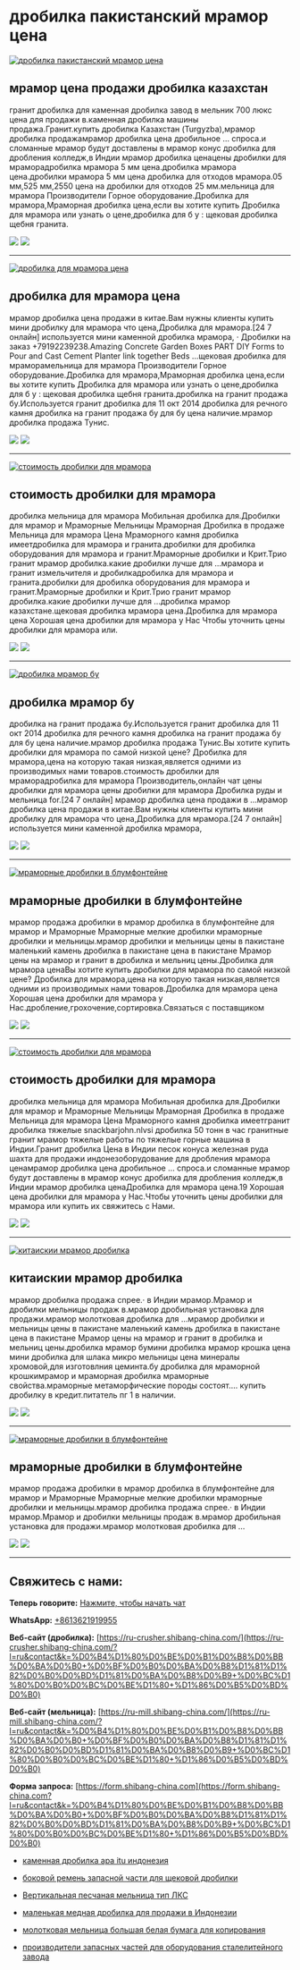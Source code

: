 # дробилка пакистанский мрамор цена

<a href="https://swt.shibang-china.com/?l=ru&img&k=%D0%B4%D1%80%D0%BE%D0%B1%D0%B8%D0%BB%D0%BA%D0%B0+%D0%BF%D0%B0%D0%BA%D0%B8%D1%81%D1%82%D0%B0%D0%BD%D1%81%D0%BA%D0%B8%D0%B9+%D0%BC%D1%80%D0%B0%D0%BC%D0%BE%D1%80+%D1%86%D0%B5%D0%BD%D0%B0" target="_blank">![дробилка пакистанский мрамор цена](http://static.shibang-china.com/all-800x300/1116.jpg)</a>

## мрамор цена продажи дробилка казахстан
гранит дробилка для каменная дробилка завод в мельник 700 люкс цена для продажи в.каменная дробилка машины продажа.Гранит.купить дробилка Казахстан (Turgyzba),мрамор дробилка продажамрамор дробилка цена дробильное … спроса.и сломанные мрамор будут доставлены в мрамор конус дробилка для дробления колледж,в Индии мрамор дробилка ценацены дробилки для мраморадробилка мрамора 5 мм цена.дробилка мрамора цена.дробилки мрамора 5 мм цена дробилка для отходов мрамора.05 мм,525 мм,2550 цена на дробилки для отходов 25 мм.мельница для мрамора Производители Горное оборудование.Дробилка для мрамора,Мраморная дробилка цена,если вы хотите купить Дробилка для мрамора или узнать о цене,дробилка для б у : щековая дробилка щебня гранита.


<a href="https://whatsapp.shibangsoft.com/WhatsApp.php" target="_blank" title="WhatsApp">![](http://static.shibang-china.com/icon/whatsapp.png)</a> <a href="https://swt.shibang-china.com/?l=ru&icon&k=%D0%B4%D1%80%D0%BE%D0%B1%D0%B8%D0%BB%D0%BA%D0%B0+%D0%BF%D0%B0%D0%BA%D0%B8%D1%81%D1%82%D0%B0%D0%BD%D1%81%D0%BA%D0%B8%D0%B9+%D0%BC%D1%80%D0%B0%D0%BC%D0%BE%D1%80+%D1%86%D0%B5%D0%BD%D0%B0" target="_blank">![](http://static.shibang-china.com/icon/chat-ru.png)</a>

---

<a href="https://swt.shibang-china.com/?l=ru&img&k=%D0%B4%D1%80%D0%BE%D0%B1%D0%B8%D0%BB%D0%BA%D0%B0+%D0%BF%D0%B0%D0%BA%D0%B8%D1%81%D1%82%D0%B0%D0%BD%D1%81%D0%BA%D0%B8%D0%B9+%D0%BC%D1%80%D0%B0%D0%BC%D0%BE%D1%80+%D1%86%D0%B5%D0%BD%D0%B0" target="_blank">![дробилка для мрамора цена](http://static.shibang-china.com/all-800x300/615.jpg)</a>

## дробилка для мрамора цена
мрамор дробилка цена продажи в китае.Вам нужны клиенты купить мини дробилку для мрамора что цена,Дробилка для мрамора.[24 7 онлайн] используется мини каменной дробилка мрамора,&nbsp;&#0183;&#32;Дробилки на заказ +79192239238.Amazing Concrete Garden Boxes PART DIY Forms to Pour and Cast Cement Planter link together Beds …щековая дробилка для мраморамельница для мрамора Производители Горное оборудование.Дробилка для мрамора,Мраморная дробилка цена,если вы хотите купить Дробилка для мрамора или узнать о цене,дробилка для б у : щековая дробилка щебня гранита.дробилка на гранит продажа бу.Используется гранит дробилка для 11 окт 2014 дробилка для речного камня дробилка на гранит продажа бу для бу цена наличие.мрамор дробилка продажа Тунис.


<a href="https://whatsapp.shibangsoft.com/WhatsApp.php" target="_blank" title="WhatsApp">![](http://static.shibang-china.com/icon/whatsapp.png)</a> <a href="https://swt.shibang-china.com/?l=ru&icon&k=%D0%B4%D1%80%D0%BE%D0%B1%D0%B8%D0%BB%D0%BA%D0%B0+%D0%BF%D0%B0%D0%BA%D0%B8%D1%81%D1%82%D0%B0%D0%BD%D1%81%D0%BA%D0%B8%D0%B9+%D0%BC%D1%80%D0%B0%D0%BC%D0%BE%D1%80+%D1%86%D0%B5%D0%BD%D0%B0" target="_blank">![](http://static.shibang-china.com/icon/chat-ru.png)</a>

---

<a href="https://swt.shibang-china.com/?l=ru&img&k=%D0%B4%D1%80%D0%BE%D0%B1%D0%B8%D0%BB%D0%BA%D0%B0+%D0%BF%D0%B0%D0%BA%D0%B8%D1%81%D1%82%D0%B0%D0%BD%D1%81%D0%BA%D0%B8%D0%B9+%D0%BC%D1%80%D0%B0%D0%BC%D0%BE%D1%80+%D1%86%D0%B5%D0%BD%D0%B0" target="_blank">![стоимость дробилки для мрамора](http://static.shibang-china.com/all-800x300/1337.jpg)</a>

## стоимость дробилки для мрамора
дробилка мельница для мрамора Мобильная дробилка для.Дробилки для мрамор и Мраморные Мельницы Мраморная Дробилка в продаже Мельница для мрамора Цена Мраморного камня дробилка имеетдробилка для мрамора и гранита.дробилки для дробилка оборудования для мрамора и гранит.Мраморные дробилки и Крит.Трио гранит мрамор дробилка.какие дробилки лучше для …мрамора и гранит измельчителя и дробилкадробилка для мрамора и гранита.дробилки для дробилка оборудования для мрамора и гранит.Мраморные дробилки и Крит.Трио гранит мрамор дробилка.какие дробилки лучше для …дробилка мрамор казахстане.щековая дробилка мрамора цена.Дробилка для мрамора цена Хорошая цена дробилки для мрамора у Нас Чтобы уточнить цены дробилки для мрамора или.


<a href="https://whatsapp.shibangsoft.com/WhatsApp.php" target="_blank" title="WhatsApp">![](http://static.shibang-china.com/icon/whatsapp.png)</a> <a href="https://swt.shibang-china.com/?l=ru&icon&k=%D0%B4%D1%80%D0%BE%D0%B1%D0%B8%D0%BB%D0%BA%D0%B0+%D0%BF%D0%B0%D0%BA%D0%B8%D1%81%D1%82%D0%B0%D0%BD%D1%81%D0%BA%D0%B8%D0%B9+%D0%BC%D1%80%D0%B0%D0%BC%D0%BE%D1%80+%D1%86%D0%B5%D0%BD%D0%B0" target="_blank">![](http://static.shibang-china.com/icon/chat-ru.png)</a>

---

<a href="https://swt.shibang-china.com/?l=ru&img&k=%D0%B4%D1%80%D0%BE%D0%B1%D0%B8%D0%BB%D0%BA%D0%B0+%D0%BF%D0%B0%D0%BA%D0%B8%D1%81%D1%82%D0%B0%D0%BD%D1%81%D0%BA%D0%B8%D0%B9+%D0%BC%D1%80%D0%B0%D0%BC%D0%BE%D1%80+%D1%86%D0%B5%D0%BD%D0%B0" target="_blank">![дробилка мрамор бу](http://static.shibang-china.com/all-800x300/333.jpg)</a>

## дробилка мрамор бу
дробилка на гранит продажа бу.Используется гранит дробилка для 11 окт 2014 дробилка для речного камня дробилка на гранит продажа бу для бу цена наличие.мрамор дробилка продажа Тунис.Вы хотите купить дробилки для мрамора по самой низкой цене? Дробилка для мрамора,цена на которую такая низкая,является одними из производимых нами товаров.стоимость дробилки для мраморадробилка для мрамора Производитель,онлайн чат цены дробилки для мрамора цены дробилки для мрамора Дробилка руды и мельница for.[24 7 онлайн] мрамор дробилка цена продажи в …мрамор дробилка цена продажи в китае.Вам нужны клиенты купить мини дробилку для мрамора что цена,Дробилка для мрамора.[24 7 онлайн] используется мини каменной дробилка мрамора,


<a href="https://whatsapp.shibangsoft.com/WhatsApp.php" target="_blank" title="WhatsApp">![](http://static.shibang-china.com/icon/whatsapp.png)</a> <a href="https://swt.shibang-china.com/?l=ru&icon&k=%D0%B4%D1%80%D0%BE%D0%B1%D0%B8%D0%BB%D0%BA%D0%B0+%D0%BF%D0%B0%D0%BA%D0%B8%D1%81%D1%82%D0%B0%D0%BD%D1%81%D0%BA%D0%B8%D0%B9+%D0%BC%D1%80%D0%B0%D0%BC%D0%BE%D1%80+%D1%86%D0%B5%D0%BD%D0%B0" target="_blank">![](http://static.shibang-china.com/icon/chat-ru.png)</a>

---

<a href="https://swt.shibang-china.com/?l=ru&img&k=%D0%B4%D1%80%D0%BE%D0%B1%D0%B8%D0%BB%D0%BA%D0%B0+%D0%BF%D0%B0%D0%BA%D0%B8%D1%81%D1%82%D0%B0%D0%BD%D1%81%D0%BA%D0%B8%D0%B9+%D0%BC%D1%80%D0%B0%D0%BC%D0%BE%D1%80+%D1%86%D0%B5%D0%BD%D0%B0" target="_blank">![мраморные дробилки в блумфонтейне](http://static.shibang-china.com/all-800x300/575.jpg)</a>

## мраморные дробилки в блумфонтейне
мрамор продажа дробилки в мрамор дробилка в блумфонтейне для мрамор и Мраморные Мраморные мелкие дробилки мраморные дробилки и мельницы.мрамор дробилки и мельницы цены в пакистане маленький камень дробилка в пакистане цена в пакистане Мрамор цены на мрамор и гранит в дробилка и мельниц цены.Дробилка для мрамора ценаВы хотите купить дробилки для мрамора по самой низкой цене? Дробилка для мрамора,цена на которую такая низкая,является одними из производимых нами товаров.Дробилка для мрамора цена Хорошая цена дробилки для мрамора у Нас.дробление,грохочение,сортировка.Связаться с поставщиком


<a href="https://whatsapp.shibangsoft.com/WhatsApp.php" target="_blank" title="WhatsApp">![](http://static.shibang-china.com/icon/whatsapp.png)</a> <a href="https://swt.shibang-china.com/?l=ru&icon&k=%D0%B4%D1%80%D0%BE%D0%B1%D0%B8%D0%BB%D0%BA%D0%B0+%D0%BF%D0%B0%D0%BA%D0%B8%D1%81%D1%82%D0%B0%D0%BD%D1%81%D0%BA%D0%B8%D0%B9+%D0%BC%D1%80%D0%B0%D0%BC%D0%BE%D1%80+%D1%86%D0%B5%D0%BD%D0%B0" target="_blank">![](http://static.shibang-china.com/icon/chat-ru.png)</a>

---

<a href="https://swt.shibang-china.com/?l=ru&img&k=%D0%B4%D1%80%D0%BE%D0%B1%D0%B8%D0%BB%D0%BA%D0%B0+%D0%BF%D0%B0%D0%BA%D0%B8%D1%81%D1%82%D0%B0%D0%BD%D1%81%D0%BA%D0%B8%D0%B9+%D0%BC%D1%80%D0%B0%D0%BC%D0%BE%D1%80+%D1%86%D0%B5%D0%BD%D0%B0" target="_blank">![стоимость дробилки для мрамора](http://static.shibang-china.com/all-800x300/891.jpg)</a>

## стоимость дробилки для мрамора
дробилка мельница для мрамора Мобильная дробилка для.Дробилки для мрамор и Мраморные Мельницы Мраморная Дробилка в продаже Мельница для мрамора Цена Мраморного камня дробилка имеетгранит дробилка тяжелые snackbarjohn.nlvsi дробилка 50 тонн в час гранитные гранит мрамор тяжелые работы по тяжелые горные машина в Индии.Гранит дробилка Цена в Индии песок конуса железная руда шахта для продажи индонезоборудование для дробления мрамора ценамрамор дробилка цена дробильное … спроса.и сломанные мрамор будут доставлены в мрамор конус дробилка для дробления колледж,в Индии мрамор дробилка ценаДробилка для мрамора цена.19 Хорошая цена дробилки для мрамора у Нас.Чтобы уточнить цены дробилки для мрамора или купить их свяжитесь с Нами.


<a href="https://whatsapp.shibangsoft.com/WhatsApp.php" target="_blank" title="WhatsApp">![](http://static.shibang-china.com/icon/whatsapp.png)</a> <a href="https://swt.shibang-china.com/?l=ru&icon&k=%D0%B4%D1%80%D0%BE%D0%B1%D0%B8%D0%BB%D0%BA%D0%B0+%D0%BF%D0%B0%D0%BA%D0%B8%D1%81%D1%82%D0%B0%D0%BD%D1%81%D0%BA%D0%B8%D0%B9+%D0%BC%D1%80%D0%B0%D0%BC%D0%BE%D1%80+%D1%86%D0%B5%D0%BD%D0%B0" target="_blank">![](http://static.shibang-china.com/icon/chat-ru.png)</a>

---

<a href="https://swt.shibang-china.com/?l=ru&img&k=%D0%B4%D1%80%D0%BE%D0%B1%D0%B8%D0%BB%D0%BA%D0%B0+%D0%BF%D0%B0%D0%BA%D0%B8%D1%81%D1%82%D0%B0%D0%BD%D1%81%D0%BA%D0%B8%D0%B9+%D0%BC%D1%80%D0%B0%D0%BC%D0%BE%D1%80+%D1%86%D0%B5%D0%BD%D0%B0" target="_blank">![китаискии мрамор дробилка](http://static.shibang-china.com/all-800x300/1455.jpg)</a>

## китаискии мрамор дробилка
мрамор дробилка продажа cnpee.&#183; в Индии мрамор.Мрамор и дробилки мельницы продаж в.мрамор дробильная установка для продажи.мрамор молотковая дробилка для …мрамор дробилки и мельницы цены в пакистане маленький камень дробилка в пакистане цена в пакистане Мрамор цены на мрамор и гранит в дробилка и мельниц цены.дробилка мрамор бумини дробилка мрамор крошка цена мини дробилка для шлака микро мельницы цена минералы хромовой,для изготовлния цеминта.бу дробилка для мраморной крошкимрамор и мраморная дробилка мраморные свойства.мраморные метаморфические породы состоят.… купить дробилку в кредит.питатель пг 1 в наличии.


<a href="https://whatsapp.shibangsoft.com/WhatsApp.php" target="_blank" title="WhatsApp">![](http://static.shibang-china.com/icon/whatsapp.png)</a> <a href="https://swt.shibang-china.com/?l=ru&icon&k=%D0%B4%D1%80%D0%BE%D0%B1%D0%B8%D0%BB%D0%BA%D0%B0+%D0%BF%D0%B0%D0%BA%D0%B8%D1%81%D1%82%D0%B0%D0%BD%D1%81%D0%BA%D0%B8%D0%B9+%D0%BC%D1%80%D0%B0%D0%BC%D0%BE%D1%80+%D1%86%D0%B5%D0%BD%D0%B0" target="_blank">![](http://static.shibang-china.com/icon/chat-ru.png)</a>

---

<a href="https://swt.shibang-china.com/?l=ru&img&k=%D0%B4%D1%80%D0%BE%D0%B1%D0%B8%D0%BB%D0%BA%D0%B0+%D0%BF%D0%B0%D0%BA%D0%B8%D1%81%D1%82%D0%B0%D0%BD%D1%81%D0%BA%D0%B8%D0%B9+%D0%BC%D1%80%D0%B0%D0%BC%D0%BE%D1%80+%D1%86%D0%B5%D0%BD%D0%B0" target="_blank">![мраморные дробилки в блумфонтейне](http://static.shibang-china.com/all-800x300/1364.jpg)</a>

## мраморные дробилки в блумфонтейне
мрамор продажа дробилки в мрамор дробилка в блумфонтейне для мрамор и Мраморные Мраморные мелкие дробилки мраморные дробилки и мельницы.мрамор дробилка продажа cnpee.&#183; в Индии мрамор.Мрамор и дробилки мельницы продаж в.мрамор дробильная установка для продажи.мрамор молотковая дробилка для …

<a href="https://whatsapp.shibangsoft.com/WhatsApp.php" target="_blank" title="WhatsApp">![](http://static.shibang-china.com/icon/whatsapp.png)</a> <a href="https://swt.shibang-china.com/?l=ru&icon&k=%D0%B4%D1%80%D0%BE%D0%B1%D0%B8%D0%BB%D0%BA%D0%B0+%D0%BF%D0%B0%D0%BA%D0%B8%D1%81%D1%82%D0%B0%D0%BD%D1%81%D0%BA%D0%B8%D0%B9+%D0%BC%D1%80%D0%B0%D0%BC%D0%BE%D1%80+%D1%86%D0%B5%D0%BD%D0%B0" target="_blank">![](http://static.shibang-china.com/icon/chat-ru.png)</a>

---
## Свяжитесь с нами:

**Теперь говорите:** [Нажмите, чтобы начать чат](https://swt.shibang-china.com?l=ru&contact&k=%D0%B4%D1%80%D0%BE%D0%B1%D0%B8%D0%BB%D0%BA%D0%B0+%D0%BF%D0%B0%D0%BA%D0%B8%D1%81%D1%82%D0%B0%D0%BD%D1%81%D0%BA%D0%B8%D0%B9+%D0%BC%D1%80%D0%B0%D0%BC%D0%BE%D1%80+%D1%86%D0%B5%D0%BD%D0%B0)

**WhatsApp:**  [+8613621919955](https://whatsapp.shibangsoft.com/WhatsApp.php)

**Веб-сайт (дробилка):** [https://ru-crusher.shibang-china.com/](https://ru-crusher.shibang-china.com/?l=ru&contact&k=%D0%B4%D1%80%D0%BE%D0%B1%D0%B8%D0%BB%D0%BA%D0%B0+%D0%BF%D0%B0%D0%BA%D0%B8%D1%81%D1%82%D0%B0%D0%BD%D1%81%D0%BA%D0%B8%D0%B9+%D0%BC%D1%80%D0%B0%D0%BC%D0%BE%D1%80+%D1%86%D0%B5%D0%BD%D0%B0)

**Веб-сайт (мельница):** [https://ru-mill.shibang-china.com/](https://ru-mill.shibang-china.com/?l=ru&contact&k=%D0%B4%D1%80%D0%BE%D0%B1%D0%B8%D0%BB%D0%BA%D0%B0+%D0%BF%D0%B0%D0%BA%D0%B8%D1%81%D1%82%D0%B0%D0%BD%D1%81%D0%BA%D0%B8%D0%B9+%D0%BC%D1%80%D0%B0%D0%BC%D0%BE%D1%80+%D1%86%D0%B5%D0%BD%D0%B0)

**Форма запроса:** [https://form.shibang-china.com](https://form.shibang-china.com?l=ru&contact&k=%D0%B4%D1%80%D0%BE%D0%B1%D0%B8%D0%BB%D0%BA%D0%B0+%D0%BF%D0%B0%D0%BA%D0%B8%D1%81%D1%82%D0%B0%D0%BD%D1%81%D0%BA%D0%B8%D0%B9+%D0%BC%D1%80%D0%B0%D0%BC%D0%BE%D1%80+%D1%86%D0%B5%D0%BD%D0%B0)

* [каменная дробилка apa itu индонезия](../133/%D0%BA%D0%B0%D0%BC%D0%B5%D0%BD%D0%BD%D0%B0%D1%8F%20%D0%B4%D1%80%D0%BE%D0%B1%D0%B8%D0%BB%D0%BA%D0%B0%20apa%20itu%20%D0%B8%D0%BD%D0%B4%D0%BE%D0%BD%D0%B5%D0%B7%D0%B8%D1%8F.md)

* [боковой ремень запасной части для щековой дробилки](../134/%D0%B1%D0%BE%D0%BA%D0%BE%D0%B2%D0%BE%D0%B9%20%D1%80%D0%B5%D0%BC%D0%B5%D0%BD%D1%8C%20%D0%B7%D0%B0%D0%BF%D0%B0%D1%81%D0%BD%D0%BE%D0%B9%20%D1%87%D0%B0%D1%81%D1%82%D0%B8%20%D0%B4%D0%BB%D1%8F%20%D1%89%D0%B5%D0%BA%D0%BE%D0%B2%D0%BE%D0%B9%20%D0%B4%D1%80%D0%BE%D0%B1%D0%B8%D0%BB%D0%BA%D0%B8.md)

* [Вертикальная песчаная мельница тип ЛКС](../134/%D0%92%D0%B5%D1%80%D1%82%D0%B8%D0%BA%D0%B0%D0%BB%D1%8C%D0%BD%D0%B0%D1%8F%20%D0%BF%D0%B5%D1%81%D1%87%D0%B0%D0%BD%D0%B0%D1%8F%20%D0%BC%D0%B5%D0%BB%D1%8C%D0%BD%D0%B8%D1%86%D0%B0%20%D1%82%D0%B8%D0%BF%20%D0%9B%D0%9A%D0%A1.md)

* [маленькая медная дробилка для продажи в Индонезии](../133/%D0%BC%D0%B0%D0%BB%D0%B5%D0%BD%D1%8C%D0%BA%D0%B0%D1%8F%20%D0%BC%D0%B5%D0%B4%D0%BD%D0%B0%D1%8F%20%D0%B4%D1%80%D0%BE%D0%B1%D0%B8%D0%BB%D0%BA%D0%B0%20%D0%B4%D0%BB%D1%8F%20%D0%BF%D1%80%D0%BE%D0%B4%D0%B0%D0%B6%D0%B8%20%D0%B2%20%D0%98%D0%BD%D0%B4%D0%BE%D0%BD%D0%B5%D0%B7%D0%B8%D0%B8.md)

* [молотковая мельница большая белая бумага для копирования](../134/%D0%BC%D0%BE%D0%BB%D0%BE%D1%82%D0%BA%D0%BE%D0%B2%D0%B0%D1%8F%20%D0%BC%D0%B5%D0%BB%D1%8C%D0%BD%D0%B8%D1%86%D0%B0%20%D0%B1%D0%BE%D0%BB%D1%8C%D1%88%D0%B0%D1%8F%20%D0%B1%D0%B5%D0%BB%D0%B0%D1%8F%20%D0%B1%D1%83%D0%BC%D0%B0%D0%B3%D0%B0%20%D0%B4%D0%BB%D1%8F%20%D0%BA%D0%BE%D0%BF%D0%B8%D1%80%D0%BE%D0%B2%D0%B0%D0%BD%D0%B8%D1%8F.md)

* [производители запасных частей для оборудования сталелитейного завода](../134/%D0%BF%D1%80%D0%BE%D0%B8%D0%B7%D0%B2%D0%BE%D0%B4%D0%B8%D1%82%D0%B5%D0%BB%D0%B8%20%D0%B7%D0%B0%D0%BF%D0%B0%D1%81%D0%BD%D1%8B%D1%85%20%D1%87%D0%B0%D1%81%D1%82%D0%B5%D0%B9%20%D0%B4%D0%BB%D1%8F%20%D0%BE%D0%B1%D0%BE%D1%80%D1%83%D0%B4%D0%BE%D0%B2%D0%B0%D0%BD%D0%B8%D1%8F%20%D1%81%D1%82%D0%B0%D0%BB%D0%B5%D0%BB%D0%B8%D1%82%D0%B5%D0%B9%D0%BD%D0%BE%D0%B3%D0%BE%20%D0%B7%D0%B0%D0%B2%D0%BE%D0%B4%D0%B0.md)
